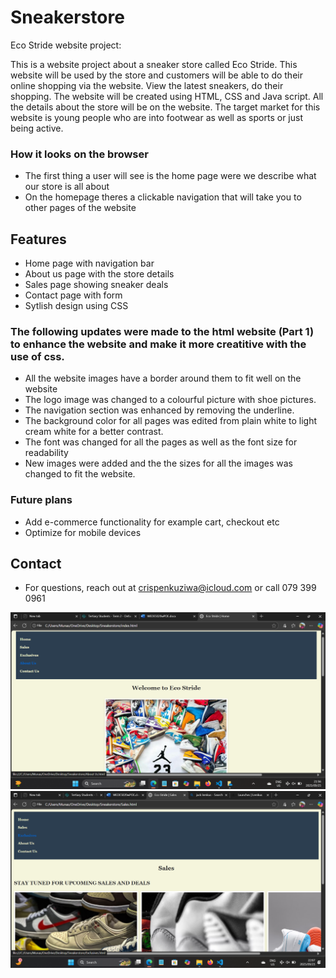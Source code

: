 # Sneakerstore
Eco Stride website project:

 This is a website project about a sneaker store called Eco Stride. This website will be used by the store and customers will be able to do their online shopping via the website. View the latest sneakers, do their shopping. The website will be created using HTML, CSS and Java script. All the details about the store will be on the website. The target market for this website is young people who are into footwear as well as sports or just being active. 

 ### How it looks on the browser
 - The first thing a user will see is the home page were we describe what our store is all about
 - On the homepage theres a clickable navigation that will take you to other pages of the website

 ## Features 
 * Home page with navigation bar
 * About us page with the store details
 * Sales page showing sneaker deals
 * Contact page with form
 * Sytlish design using CSS 


 ### The following updates were made to the html website (Part 1) to enhance the website and make it more creatitive with the use of css.

- All the website images have a border around them to fit well on the website
- The logo image was changed to a colourful picture with shoe pictures.
- The navigation section was enhanced by removing the underline.
- The background color for all pages was edited from plain white to light cream white for a better contrast.
- The font was changed for all the pages as well as the font size for readability
- New images were added and the the sizes for all the images was changed to fit the website.


### Future plans
- Add e-commerce functionality for example cart, checkout etc
- Optimize for mobile devices

## Contact 
- For questions, reach out at crispenkuziwa@icloud.com or call 079 399 0961




![alt text](image.png)
 ![alt text](image-1.png)